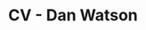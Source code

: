 ---
layout: cv
permalink: /cv/
title: CV - Dan Watson
nav: true
nav_order: 1
cv_pdf: Watson_CV_Sep_24.pdf
description: "This is Dan Watson's CV. Below you can download the full PDF or scroll to view sections."
toc:
  sidebar: left
---